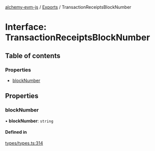 [alchemy-evm-js](../README.md) / [Exports](../modules.md) / TransactionReceiptsBlockNumber

# Interface: TransactionReceiptsBlockNumber

## Table of contents

### Properties

- [blockNumber](TransactionReceiptsBlockNumber.md#blocknumber)

## Properties

### blockNumber

• **blockNumber**: `string`

#### Defined in

[types/types.ts:314](https://github.com/alchemyplatform/alchemy-evm-js/blob/9408ee9/src/types/types.ts#L314)

